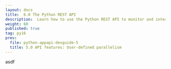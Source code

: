 ```yaml
---
layout: docs
title:  6.0 The Python REST API
description:  Learn how to use the Python REST API to monitor and interact with streams resources
weight: 60
published: true
tag: py16
prev:
  file: python-appapi-devguide-5
  title: 5.0 API features: User-defined parallelism
---
```



asdf